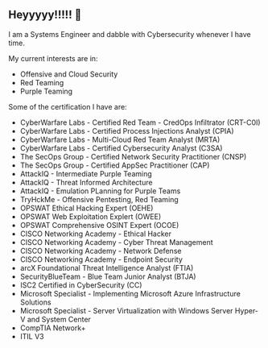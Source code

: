 ## Heyyyyy!!!!! 👋

I am a Systems Engineer and dabble with Cybersecurity whenever I have time.

My current interests are in:

* Offensive and Cloud Security
* Red Teaming
* Purple Teaming

Some of the certification I have are:

* CyberWarfare Labs - Certified Red Team - CredOps Infiltrator (CRT-C0I)
* CyberWarfare Labs - Certified Process Injections Analyst (CPIA)
* CyberWarfare Labs - Multi-Cloud Red Team Analyst (MRTA)
* CyberWarfare Labs - Certified Cybersecurity Analyst (C3SA)
* The SecOps Group - Certified Network Security Practitioner (CNSP)
* The SecOps Group - Certified AppSec Practitioner (CAP)
* AttackIQ - Intermediate Purple Teaming
* AttackIQ - Threat Informed Architecture
* AttackIQ - Emulation PLanning for Purple Teams
* TryHckMe - Offensive Pentesting, Red Teaming
* OPSWAT Ethical Hacking Expert (OEHE)
* OPSWAT Web Exploitation Explert (OWEE)
* OPSWAT Comprehensive OSINT Expert (OCOE)
* CISCO Networking Academy - Ethical Hacker
* CISCO Networking Academy - Cyber Threat Management
* CISCO Networking Academy - Network Defense
* CISCO Networking Academy - Endpoint Security
* arcX Foundational Threat Intelligence Analyst (FTIA)
* SecurityBlueTeam - Blue Team Junior Analyst (BTJA)
* ISC2 Certified in CyberSecurity (CC)
* Microsoft Specialist - Implementing Microsoft Azure Infrastructure Solutions
* Microsoft Specialist - Server Virtualization with Windows Server Hyper-V and System Center
* CompTIA Network+
* ITIL V3

<!--
**sherwinps/sherwinps** is a ✨ _special_ ✨ repository because its `README.md` (this file) appears on your GitHub profile.

Here are some ideas to get you started:

- 🔭 I’m currently working on ...
- 🌱 I’m currently learning ...
- 👯 I’m looking to collaborate on ...
- 🤔 I’m looking for help with ...
- 💬 Ask me about ...
- 📫 How to reach me: ...
- 😄 Pronouns: ...
- ⚡ Fun fact: ...
-->
